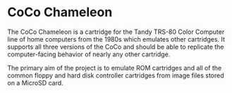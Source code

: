 # CoCo Chameleon

The CoCo Chameleon is a cartridge for the Tandy TRS-80 Color Computer
line of home computers from the 1980s which emulates other cartridges.
It supports all three versions of the CoCo and should be able to
replicate the computer-facing behavior of nearly any other cartridge.

The primary aim of the project is to emulate ROM cartridges and all
of the common floppy and hard disk controller cartridges from image
files stored on a MicroSD card.

